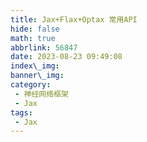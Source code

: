 ```yaml
---
title: Jax+Flax+Optax 常用API
hide: false
math: true
abbrlink: 56847
date: 2023-08-23 09:49:08
index\_img:
banner\_img:
category:
 - 神经网络框架
 - Jax
tags:
 - Jax
---
```



